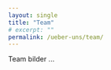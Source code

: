 ```yaml
---
layout: single
title: "Team"
# excerpt: ""
permalink: /ueber-uns/team/
---
```


<!-- TODO: add team routine -->

Team bilder ...
